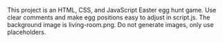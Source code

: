 <!-- Use this file to provide workspace-specific custom instructions to Copilot. For more details, visit https://code.visualstudio.com/docs/copilot/copilot-customization#_use-a-githubcopilotinstructionsmd-file -->

This project is an HTML, CSS, and JavaScript Easter egg hunt game. Use clear comments and make egg positions easy to adjust in script.js. The background image is living-room.png. Do not generate images, only use placeholders.
